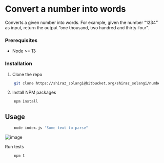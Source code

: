 # Convert a number into words #

Converts a given number into words. For example, given the number “1234” as input, return the output “one thousand, two hundred and thirty-four”.


### Prerequisites

* Node >= 13


### Installation

 
1. Clone the repo

```sh
	git clone https://shiraz_solangi@bitbucket.org/shiraz_solangi/number-text-parser.git
```

2. Install NPM packages

```sh
	npm install
```


## Usage


```sh
	node index.js "Some text to parse"
```

![image](https://user-images.githubusercontent.com/810215/84938086-9d7d2080-b0d4-11ea-9de5-b3255dc69e3e.png)



Run tests

```sh
	npm t
```

